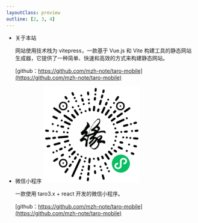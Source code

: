 ```yaml
---
layoutClass: preview
outline: [2, 3, 4]
---
```


<script setup>

</script>
<style src="./index.scss"></style>

- 关于本站

  网站使用技术栈为 vitepress，一款基于 Vue.js 和 Vite 构建工具的静态网站生成器，它提供了一种简单、快速和高效的方式来构建静态网站。

  [github：https://github.com/mzh-note/taro-mobile](https://github.com/mzh-note/taro-mobile)

- 微信小程序
  ![author.jpg](../public/wx.jpg)

  一款使用 taro3.x + react 开发的微信小程序。

  [github：https://github.com/mzh-note/taro-mobile](https://github.com/mzh-note/taro-mobile)

[//]: # '```vue preview'
[//]: # '<template>'
[//]: # '  <div class="flex-row-center rounded-lg w-full h-40">功能测试</div>'
[//]: # '</template>'
[//]: # '```'
